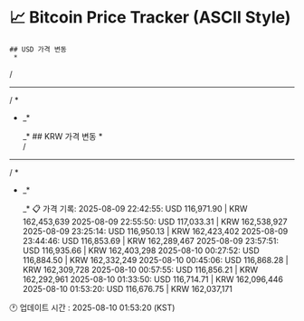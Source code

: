# 📈 Bitcoin Price Tracker (ASCII Style)
    ## USD 가격 변동 
     *        
/         
* * *     
   / *    
   *  _*  
          
          
        _*
    ## KRW 가격 변동
     *        
/         
* * *     
   / *    
   *  _*  
          
          
        _*
    📋 가격 기록:
    2025-08-09 22:42:55: USD 116,971.90 | KRW 162,453,639
2025-08-09 22:55:50: USD 117,033.31 | KRW 162,538,927
2025-08-09 23:25:14: USD 116,950.13 | KRW 162,423,402
2025-08-09 23:44:46: USD 116,853.69 | KRW 162,289,467
2025-08-09 23:57:51: USD 116,935.66 | KRW 162,403,298
2025-08-10 00:27:52: USD 116,884.50 | KRW 162,332,249
2025-08-10 00:45:06: USD 116,868.28 | KRW 162,309,728
2025-08-10 00:57:55: USD 116,856.21 | KRW 162,292,961
2025-08-10 01:33:50: USD 116,714.71 | KRW 162,096,446
2025-08-10 01:53:20: USD 116,676.75 | KRW 162,037,171
    
🕐 업데이트 시간 : 2025-08-10 01:53:20 (KST)
